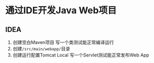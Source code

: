 # 通过IDE开发Java Web项目

## IDEA

1. 创建空白Maven项目
    写一个类测试能正常编译运行
1. 创建`/src/main/webapp/`目录
1. 创建运行配置Tomcat Local
    写一个Servlet测试能正常发布Web App
